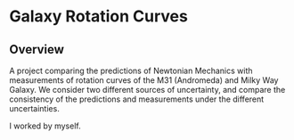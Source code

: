 # Galaxy Rotation Curves

## Overview
A project comparing the predictions of Newtonian Mechanics with measurements of rotation curves of the M31 (Andromeda) and Milky Way Galaxy. We consider two different sources of uncertainty, and compare the consistency of the predictions and measurements under the different uncertainties.

I worked by myself.
